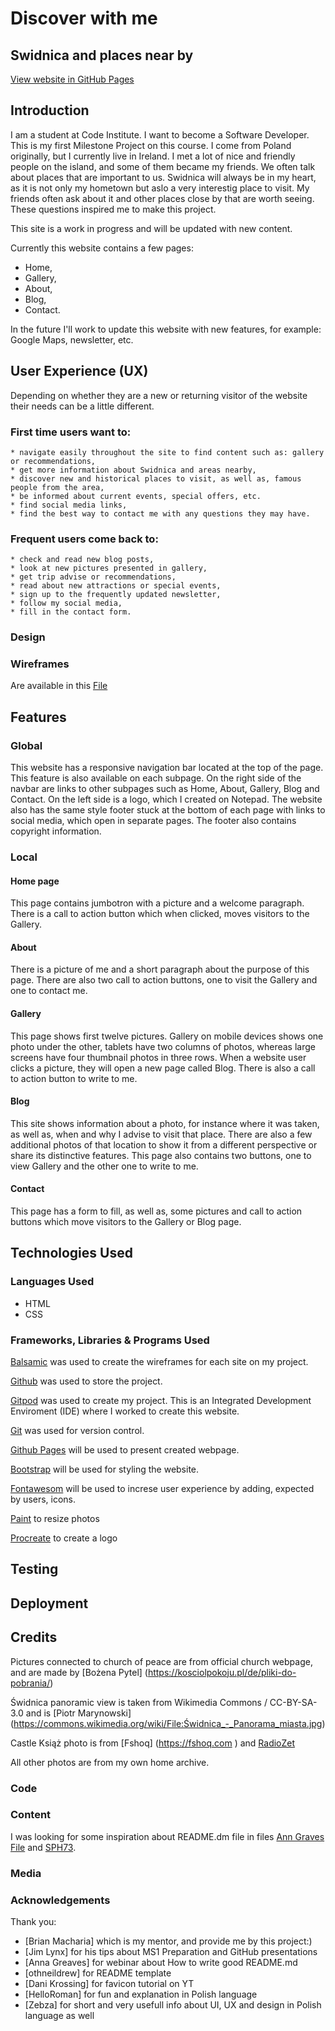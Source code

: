 # Discover with me
## Swidnica and places near by
[View website in GitHub Pages]()

## Introduction 

I am a student at Code Institute. I want to become a Software Developer. This is my first Milestone Project on this course. 
I come from Poland originally, but I currently live in Ireland. I met a lot of nice and friendly people on the island, and some of them became my friends. We often talk about places that are important to us. Swidnica will always be in my heart, as it is not only my hometown but aslo a very interestig place to visit. My friends often ask about it and other places close by that are worth seeing. These questions inspired me to make this project. 

This site is a work in progress and will be updated with new content. 

Currently this website contains a few pages:
* Home, 
* Gallery,
* About,
* Blog,
* Contact.  

In the future I'll work to update this website with new features, for example: Google Maps, newsletter, etc.

##  User Experience (UX)

Depending on whether they are a new or returning visitor of the website their needs can be a little different. 

### First time users want to:
    * navigate easily throughout the site to find content such as: gallery or recommendations, 
    * get more information about Swidnica and areas nearby,
    * discover new and historical places to visit, as well as, famous people from the area,  
    * be informed about current events, special offers, etc.
    * find social media links,
    * find the best way to contact me with any questions they may have.

### Frequent users come back to:
    * check and read new blog posts,
    * look at new pictures presented in gallery,
    * get trip advise or recommendations,
    * read about new attractions or special events,
    * sign up to the frequently updated newsletter,
    * follow my social media,
    * fill in the contact form.

### Design

### Wireframes 
  
  Are available in this [File](./full_size/discover_with_me.jpg)

## Features

### Global

This website has a responsive navigation bar located at the top of the page. This feature is also available on each subpage. On the right side of the navbar are links to other subpages such as Home, About, Gallery, Blog and Contact.  On the left side is a logo, which I created on Notepad. 
The website also has the same style footer stuck at the bottom of each page with links to social media, which open in separate pages. The footer also contains copyright information. 

### Local

#### Home page 
This page contains jumbotron with a picture and a welcome paragraph. There is a call to action button which when clicked, moves visitors to the Gallery.

#### About 
There is a picture of me and a short paragraph about the purpose of this page. There are also two call to action buttons, one to visit the Gallery and one to contact me.

#### Gallery
This page shows first twelve pictures. Gallery on mobile devices shows one photo under the other, tablets have two columns of photos, whereas large screens have four thumbnail photos in three rows. When a website user clicks a picture, they will open a new page called Blog. There is also a call to action button to write to me. 

#### Blog
This site shows information about a photo, for instance where it was taken, as well as, when and why I advise to visit that place. There are also a few additional photos of that location to show it from a different perspective or share its distinctive features. This page also contains two buttons, one to view Gallery and the other one to write to me.

#### Contact 
This page has a form to fill, as well as, some pictures and call to action buttons which move visitors to the Gallery or Blog page. 

## Technologies Used

### Languages Used

* HTML
* CSS

### Frameworks, Libraries & Programs Used

[Balsamic](https://balsamiq.com/wireframes/desktop/) 
was used to create the wireframes for each site on my project.

[Github](https://github.com/)
was used to store the project.

[Gitpod]()
was used to create my project. This is an Integrated Development Enviroment (IDE) where I worked to create this website.

[Git]()
was used for version control.

[Github Pages](https://pages.github.com/)
will be used to present created webpage.

[Bootstrap](https://getbootstrap.com/)
will be used for styling the website.

[Fontawesom](https://fontawesome.com/)
will be used to increse user experience by adding, expected by users, icons. 

[Paint]() to resize photos

[Procreate]() to create a logo

## Testing

## Deployment

## Credits

Pictures connected to church of peace are from official church webpage, and are made by [Bożena Pytel] 
(https://kosciolpokoju.pl/de/pliki-do-pobrania/)

Świdnica panoramic view is taken from Wikimedia Commons / CC-BY-SA-3.0 and is  [Piotr Marynowski] (https://commons.wikimedia.org/wiki/File:Świdnica_-_Panorama_miasta.jpg) 

Castle Książ photo is from [Fshoq] (https://fshoq.com ) and [RadioZet](https://gfx.radiozet.pl/var/radiozet/storage/images/podroze/zamek-ksiaz-zwiedzanie-bilety-i-historia-zamku-ksiaz-w-walbrzychu/9583995-1-pol-PL/Zamek-Ksiaz-zwiedzanie-architektonicznej-perly-Walbrzycha_article.jpg)

All other photos are from my own home archive.

### Code



### Content

I was looking for some inspiration about README.dm file in files [Ann Graves File](https://github.com/AJGreaves/portrait-artist/blob/master/README.md) and [SPH73](https://github.com/SPH73/Santorini-nail-bar/blob/master/README.md).


### Media

### Acknowledgements

Thank you:
* [Brian Macharia] which is my mentor, and provide me by this project:)
* [Jim Lynx] for his tips about MS1 Preparation and GitHub  presentations
* [Anna Greaves] for webinar about How to write good README.md
* [othneildrew] for README template
* [Dani Krossing] for favicon tutorial on YT
* [HelloRoman] for fun and explanation in Polish language 
* [Zebza] for short and very usefull info about UI, UX and design in Polish         language as well







